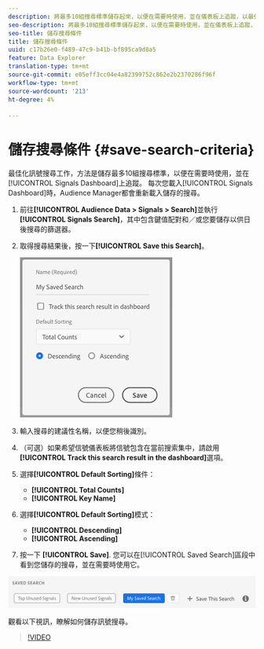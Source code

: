```yaml
---
description: 將最多10組搜尋標準儲存起來，以便在需要時使用，並在儀表板上追蹤，以最佳化訊號搜尋工作。 每次您載入控制面板時，Audience Manager都會重新載入儲存的搜尋。
seo-description: 將最多10組搜尋標準儲存起來，以便在需要時使用，並在儀表板上追蹤，以最佳化訊號搜尋工作。 每次您載入控制面板時，Audience Manager都會重新載入儲存的搜尋。
seo-title: 儲存搜尋條件
title: 儲存搜尋條件
uuid: c17b26e0-f489-47c9-b41b-bf895ca9d8a5
feature: Data Explorer
translation-type: tm+mt
source-git-commit: e05eff3cc04e4a82399752c862e2b2370286f96f
workflow-type: tm+mt
source-wordcount: '213'
ht-degree: 4%

---
```



# 儲存搜尋條件 {#save-search-criteria}

最佳化訊號搜尋工作，方法是儲存最多10組搜尋標準，以便在需要時使用，並在[!UICONTROL Signals Dashboard]上追蹤。 每次您載入[!UICONTROL Signals Dashboard]時，Audience Manager都會重新載入儲存的搜尋。

1. 前往&#x200B;**[!UICONTROL Audience Data > Signals > Search]**&#x200B;並執行&#x200B;**[!UICONTROL Signals Search]**，其中包含鍵值配對和／或您要儲存以供日後搜尋的篩選器。
1. 取得搜尋結果後，按一下&#x200B;**[!UICONTROL Save this Search]**。

   ![步驟結果](assets/save-search-criteria.png)
1. 輸入搜尋的建議性名稱，以便您稍後識別。
1. （可選）如果希望信號儀表板將信號包含在當前搜索集中，請啟用&#x200B;**[!UICONTROL Track this search result in the dashboard]**&#x200B;選項。
1. 選擇&#x200B;**[!UICONTROL Default Sorting]**&#x200B;條件：
   * **[!UICONTROL Total Counts]**
   * **[!UICONTROL Key Name]**
1. 選擇&#x200B;**[!UICONTROL Default Sorting]**&#x200B;模式：
   * **[!UICONTROL Descending]**
   * **[!UICONTROL Ascending]**
1. 按一下 **[!UICONTROL Save]**. 您可以在[!UICONTROL Saved Search]區段中看到您儲存的搜尋，並在需要時使用它。

![儲存的搜尋](assets/saved-search.png)

觀看以下視訊，瞭解如何儲存訊號搜尋。

>[!VIDEO](https://video.tv.adobe.com/v/25147/)
